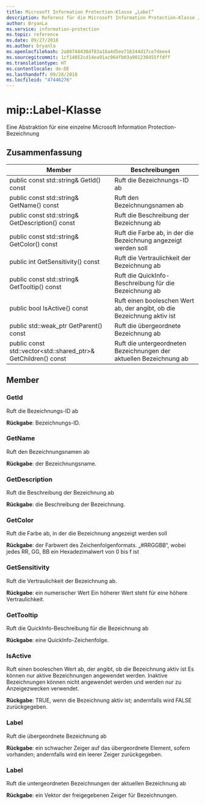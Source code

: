 ```yaml
---
title: Microsoft Information Protection-Klasse „Label“
description: Referenz für die Microsoft Information Protection-Klasse „Label“
author: BryanLa
ms.service: information-protection
ms.topic: reference
ms.date: 09/27/2018
ms.author: bryanla
ms.openlocfilehash: 2a80748430df83a16a4d5ee716344d17ce7deee4
ms.sourcegitcommit: 1cf14852cd14ea91ac964fb03a901238455ffdff
ms.translationtype: HT
ms.contentlocale: de-DE
ms.lasthandoff: 09/28/2018
ms.locfileid: "47446276"
---
```

# <a name="class-miplabel"></a>mip::Label-Klasse 
Eine Abstraktion für eine einzelne Microsoft Information Protection-Bezeichnung
  
## <a name="summary"></a>Zusammenfassung
 Member                        | Beschreibungen                                
--------------------------------|---------------------------------------------
 public const std::string& GetId() const  |  Ruft die Bezeichnungs-ID ab
 public const std::string& GetName() const  |  Ruft den Bezeichnungsnamen ab
 public const std::string& GetDescription() const  |  Ruft die Beschreibung der Bezeichnung ab
 public const std::string& GetColor() const  |  Ruft die Farbe ab, in der die Bezeichnung angezeigt werden soll
 public int GetSensitivity() const  |  Ruft die Vertraulichkeit der Bezeichnung ab
 public const std::string& GetTooltip() const  |  Ruft die QuickInfo-Beschreibung für die Bezeichnung ab
 public bool IsActive() const  |  Ruft einen booleschen Wert ab, der angibt, ob die Bezeichnung aktiv ist
public std::weak_ptr<Label> GetParent() const  |  Ruft die übergeordnete Bezeichnung ab
public const std::vector<std::shared_ptr<Label>>& GetChildren() const  |  Ruft die untergeordneten Bezeichnungen der aktuellen Bezeichnung ab
  
## <a name="members"></a>Member
  
### <a name="getid"></a>GetId
Ruft die Bezeichnungs-ID ab

  
**Rückgabe**: Bezeichnungs-ID.
  
### <a name="getname"></a>GetName
Ruft den Bezeichnungsnamen ab

  
**Rückgabe**: der Bezeichnungsname.
  
### <a name="getdescription"></a>GetDescription
Ruft die Beschreibung der Bezeichnung ab

  
**Rückgabe**: die Beschreibung der Bezeichnung.
  
### <a name="getcolor"></a>GetColor
Ruft die Farbe ab, in der die Bezeichnung angezeigt werden soll

  
**Rückgabe**: der Farbwert des Zeichenfolgenformats. „#RRGGBB“, wobei jedes RR, GG, BB ein Hexadezimalwert von 0 bis f ist
  
### <a name="getsensitivity"></a>GetSensitivity
Ruft die Vertraulichkeit der Bezeichnung ab.

  
**Rückgabe**: ein numerischer Wert Ein höherer Wert steht für eine höhere Vertraulichkeit.
  
### <a name="gettooltip"></a>GetTooltip
Ruft die QuickInfo-Beschreibung für die Bezeichnung ab

  
**Rückgabe**: eine QuickInfo-Zeichenfolge.
  
### <a name="isactive"></a>IsActive
Ruft einen booleschen Wert ab, der angibt, ob die Bezeichnung aktiv ist
Es können nur aktive Bezeichnungen angewendet werden. Inaktive Bezeichnungen können nicht angewendet werden und werden nur zu Anzeigezwecken verwendet. 

  
**Rückgabe**: TRUE, wenn die Bezeichnung aktiv ist; andernfalls wird FALSE zurückgegeben.
  
### <a name="label"></a>Label
Ruft die übergeordnete Bezeichnung ab

  
**Rückgabe**: ein schwacher Zeiger auf das übergeordnete Element, sofern vorhanden; andernfalls wird ein leerer Zeiger zurückgegeben.
  
### <a name="label"></a>Label
Ruft die untergeordneten Bezeichnungen der aktuellen Bezeichnung ab

  
**Rückgabe**: ein Vektor der freigegebenen Zeiger für Bezeichnungen.